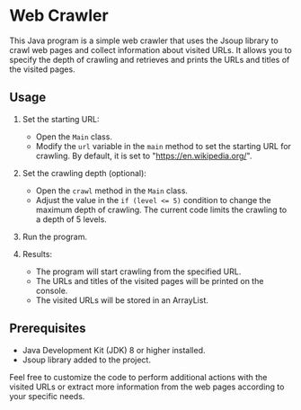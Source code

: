 # Web Crawler

This Java program is a simple web crawler that uses the Jsoup library to crawl web pages and collect information about visited URLs. It allows you to specify the depth of crawling and retrieves and prints the URLs and titles of the visited pages.

## Usage

1. Set the starting URL:
    - Open the `Main` class.
    - Modify the `url` variable in the `main` method to set the starting URL for crawling. By default, it is set to "https://en.wikipedia.org/".

2. Set the crawling depth (optional):
    - Open the `crawl` method in the `Main` class.
    - Adjust the value in the `if (level <= 5)` condition to change the maximum depth of crawling. The current code limits the crawling to a depth of 5 levels.

3. Run the program.

4. Results:
    - The program will start crawling from the specified URL.
    - The URLs and titles of the visited pages will be printed on the console.
    - The visited URLs will be stored in an ArrayList.

## Prerequisites

- Java Development Kit (JDK) 8 or higher installed.
- Jsoup library added to the project.

Feel free to customize the code to perform additional actions with the visited URLs or extract more information from the web pages according to your specific needs.